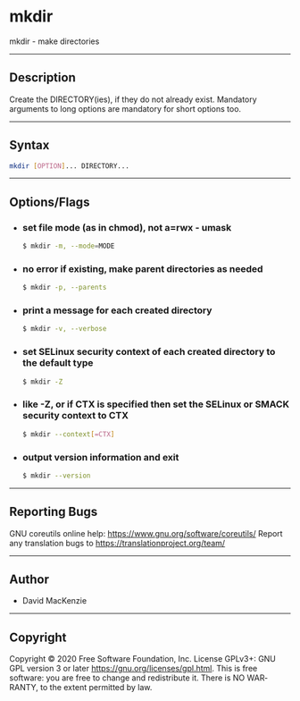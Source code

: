 # mkdir
mkdir - make directories

---

## Description
Create the DIRECTORY(ies), if they do not already exist.
       Mandatory arguments to long options are mandatory for short options too.

---

## Syntax
```bash
mkdir [OPTION]... DIRECTORY...
```
---

## Options/Flags
- ###  set file mode (as in chmod), not a=rwx - umask
    ```bash
    $ mkdir -m, --mode=MODE
    ```
- ### no error if existing, make parent directories as needed
    ```bash
    $ mkdir -p, --parents
    ```
- ### print a message for each created directory
    ```bash
    $ mkdir -v, --verbose
    ```
- ### set SELinux security context of each created directory to the default type
    ```bash
    $ mkdir -Z
    ```
- ### like -Z, or if CTX is specified then set the SELinux or SMACK security context to CTX
    ```bash
    $ mkdir --context[=CTX]
    ```
- ### output version information and exit
    ```bash
    $ mkdir --version
    ```

---

## Reporting Bugs
GNU coreutils online help: <https://www.gnu.org/software/coreutils/>
Report any translation bugs to <https://translationproject.org/team/>

---

## Author

- David MacKenzie

---

## Copyright
Copyright © 2020 Free Software Foundation, Inc.  License GPLv3+: GNU GPL version 3 or
       later <https://gnu.org/licenses/gpl.html>.
       This  is free software: you are free to change and redistribute it.  There is NO WAR‐
       RANTY, to the extent permitted by law.
